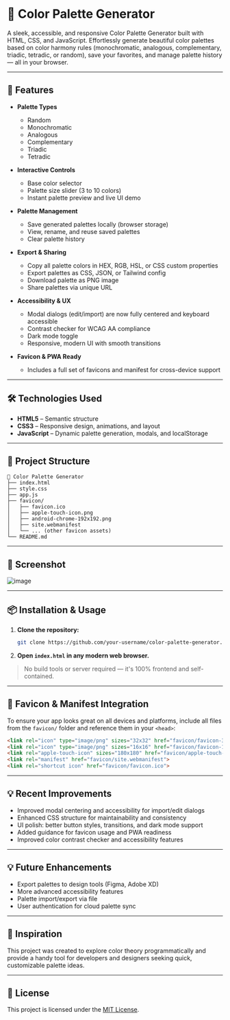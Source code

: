 # 🎨 Color Palette Generator

A sleek, accessible, and responsive Color Palette Generator built with HTML, CSS, and JavaScript. Effortlessly generate beautiful color palettes based on color harmony rules (monochromatic, analogous, complementary, triadic, tetradic, or random), save your favorites, and manage palette history — all in your browser.

---

## 🚀 Features

- **Palette Types**
  - Random
  - Monochromatic
  - Analogous
  - Complementary
  - Triadic
  - Tetradic

- **Interactive Controls**
  - Base color selector
  - Palette size slider (3 to 10 colors)
  - Instant palette preview and live UI demo

- **Palette Management**
  - Save generated palettes locally (browser storage)
  - View, rename, and reuse saved palettes
  - Clear palette history

- **Export & Sharing**
  - Copy all palette colors in HEX, RGB, HSL, or CSS custom properties
  - Export palettes as CSS, JSON, or Tailwind config
  - Download palette as PNG image
  - Share palettes via unique URL

- **Accessibility & UX**
  - Modal dialogs (edit/import) are now fully centered and keyboard accessible
  - Contrast checker for WCAG AA compliance
  - Dark mode toggle
  - Responsive, modern UI with smooth transitions

- **Favicon & PWA Ready**
  - Includes a full set of favicons and manifest for cross-device support

---

## 🛠️ Technologies Used

- **HTML5** – Semantic structure
- **CSS3** – Responsive design, animations, and layout
- **JavaScript** – Dynamic palette generation, modals, and localStorage

---

## 📂 Project Structure

```
📁 Color Palette Generator
├── index.html
├── style.css
├── app.js
├── favicon/
│   ├── favicon.ico
│   ├── apple-touch-icon.png
│   ├── android-chrome-192x192.png
│   ├── site.webmanifest
│   └── ... (other favicon assets)
└── README.md
```

---

## 📸 Screenshot

![image](https://github.com/user-attachments/assets/f9783992-d88d-49f4-b287-596402bd65b7)

---

## 📦 Installation & Usage

1. **Clone the repository:**
   ```sh
   git clone https://github.com/your-username/color-palette-generator.git
   ```
2. **Open `index.html` in any modern web browser.**

> No build tools or server required — it's 100% frontend and self-contained.

---

## 🧩 Favicon & Manifest Integration

To ensure your app looks great on all devices and platforms, include all files from the `favicon/` folder and reference them in your `<head>`:

```html
<link rel="icon" type="image/png" sizes="32x32" href="favicon/favicon-32x32.png">
<link rel="icon" type="image/png" sizes="16x16" href="favicon/favicon-16x16.png">
<link rel="apple-touch-icon" sizes="180x180" href="favicon/apple-touch-icon.png">
<link rel="manifest" href="favicon/site.webmanifest">
<link rel="shortcut icon" href="favicon/favicon.ico">
```

---

## 💡 Recent Improvements

- Improved modal centering and accessibility for import/edit dialogs
- Enhanced CSS structure for maintainability and consistency
- UI polish: better button styles, transitions, and dark mode support
- Added guidance for favicon usage and PWA readiness
- Improved color contrast checker and accessibility features

---

## 💡 Future Enhancements

- Export palettes to design tools (Figma, Adobe XD)
- More advanced accessibility features
- Palette import/export via file
- User authentication for cloud palette sync

---

## 🧠 Inspiration

This project was created to explore color theory programmatically and provide a handy tool for developers and designers seeking quick, customizable palette ideas.

---

## 📃 License

This project is licensed under the [MIT License](LICENSE).
